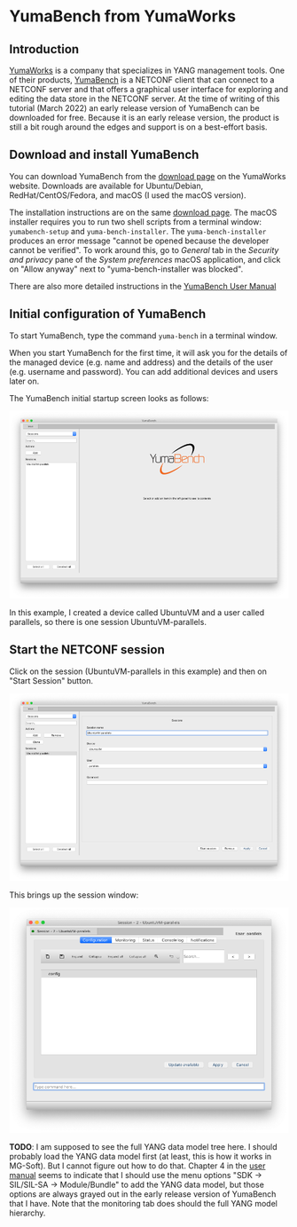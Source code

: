 # YumaBench from YumaWorks

## Introduction

[YumaWorks](https://www.yumaworks.com/) is a company that specializes in YANG management tools.
One of their products, [YumaBench](https://www.yumaworks.com/tools/yumabench/) is a 
NETCONF client that can connect to a NETCONF server and that offers a graphical user interface
for exploring and editing the data store in the NETCONF server.
At the time of writing of this tutorial (March 2022) an early release version of YumaBench can be
downloaded for free. Because it is an early release version,
the product is still a bit rough around the edges and support is on a best-effort basis.

## Download and install YumaBench

You can download YumaBench from the 
[download page](https://www.yumaworks.com/support/download-yumabench/)
on the YumaWorks website.
Downloads are available for Ubuntu/Debian, RedHat/CentOS/Fedora, and macOS
(I used the macOS version).

The installation instructions are on the same
[download page](https://www.yumaworks.com/support/download-yumabench/).
The macOS installer requires you to run two shell scripts from a terminal window:
`yumabench-setup` and `yuma-bench-installer`. The `yuma-bench-installer` produces an error
message "cannot be opened because the developer cannot be verified".
To work around this, go to _General_ tab in the _Security and privacy_ pane of the
_System preferences_ macOS application, and click on 
"Allow anyway" next to "yuma-bench-installer was blocked".

There are also more detailed instructions in the
[YumaBench User Manual](https://www.yumaworks.com/pub/docs/yumabench/yumabench-user-manual.pdf)

## Initial configuration of YumaBench

To start YumaBench, type the command `yuma-bench` in a terminal window.

When you start YumaBench for the first time, it will ask you for the details of the managed
device (e.g. name and address) and the details of the user (e.g. username and password).
You can add additional devices and users later on.

The YumaBench initial startup screen looks as follows:

![YumaBench startup screen](figures/yumabench-startup.png)

In this example, I created a device called UbuntuVM and a user called parallels, so there is
one session UbuntuVM-parallels.

## Start the NETCONF session

Click on the session (UbuntuVM-parallels in this example) and then on "Start Session" button.

![YumaBench start the NETCONF session](figures/yumabench-start-session.png)

This brings up the session window:

![YumaBench session window](figures/yumabench-session-window.png)

**TODO**: I am supposed to see the full YANG data model tree here. I should probably load the YANG
data model first (at least, this is how it works in MG-Soft). But I cannot figure out how to do
that. Chapter 4 in the
[user manual](https://www.yumaworks.com/pub/docs/yumabench/yumabench-user-manual.pdf)
seems to indicate that I should use the menu options "SDK -> SIL/SIL-SA -> Module/Bundle" to
add the YANG data model, but those options are always grayed out in the early release version
of YumaBench that I have. Note that the monitoring tab does should the full YANG model hierarchy.
